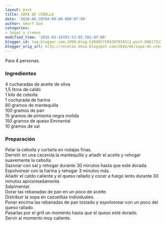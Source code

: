 ```yaml
---
layout: post
title: SOPA DE CEBOLLA
date: '2010-06-28T04:08:00.000-07:00'
author: Smurf Dad
categories:
- Sopas y cremas
modified_time: '2016-03-16T01:53:05.581-07:00'
blogger_id: tag:blogger.com,1999:blog-5299957599287034512.post-898173123296593340
blogger_orig_url: http://recetas-desa.blogspot.com/2010/06/sopa-de-cebolla.html
---
```


Para 4 personas.<br /><h3>Ingredientes</h3>4 cucharadas de aceite de oliva<br />1,5 litros de caldo<br />1 kilo de cebolla<br />1 cucharada de harina<br />80 gramos de mantequilla<br />100 gramos de pan<br />15 gramos de pimienta negra molida<br />150 gramos de queso Emmental<br />10 gramos de sal<br /><h3>Preparación</h3>Pelar la cebolla y cortarla en rodajas finas.<br />Derretir en una cacerola la mantequilla y añadir el aceite y rehogar suavemente la cebolla.<br />Sazonar con sal y rehogar durante 30 minutos hasta que esté dorada.<br />Espolvorear con la harina y rehogar 3 minutos más.<br />Añadir el caldo caliente y el queso rallado y cocer a fuego lento durante 30 minutos aproximadamente.<br />Salpimentar.<br />Dorar las rebanadas de pan en un poco de aceite.<br />Distribuir la sopa en cazuelitas individuales.<br />Poner encima las rebanadas de pan tostado y espolvorear con un poco del queso rallado.<br />Pasarlas por el grill un momento hasta que el queso esté dorado.<br />Servir al momento muy caliente.